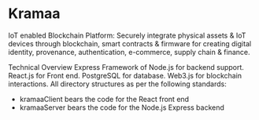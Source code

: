 # Kramaa
IoT enabled Blockchain Platform: Securely integrate physical assets &amp; IoT devices through blockchain, smart contracts &amp; firmware for creating digital identity, provenance, authentication, e-commerce, supply chain &amp; finance.

Technical Overview
Express Framework of Node.js for backend support.
React.js for Front end.
PostgreSQL for database.
Web3.js for blockchain interactions.
All directory structures as per the following standards:
  - kramaaClient bears the code for the React front end
  - kramaaServer bears the code for the Node.js Express backend
